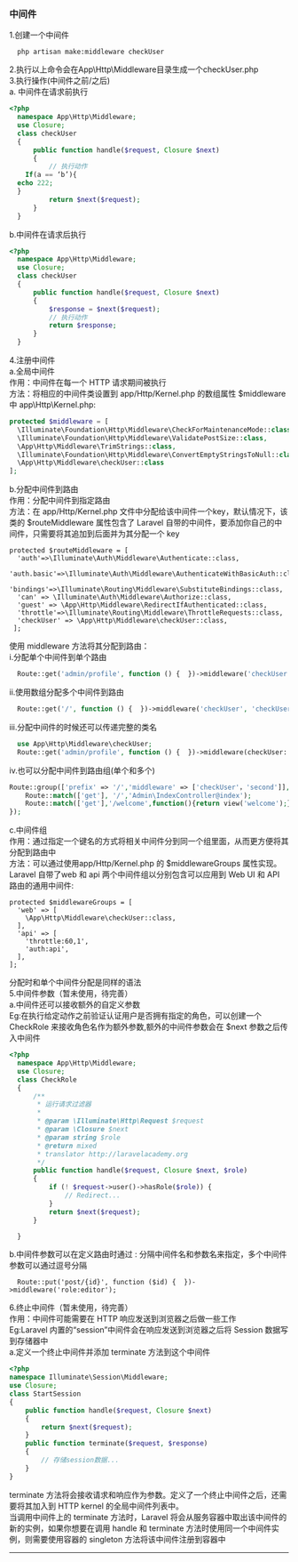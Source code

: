 
### 中间件
1.创建一个中间件
```linux
  php artisan make:middleware checkUser
```
2.执行以上命令会在App\Http\Middleware目录生成一个checkUser.php  
3.执行操作(中间件之前/之后)  
a. 中间件在请求前执行
```php
<?php
  namespace App\Http\Middleware;
  use Closure;
  class checkUser
  {
      public function handle($request, Closure $next)
      {
          // 执行动作
    If(a == ‘b’){
  echo 222;
  }
          return $next($request);
      }
  }
```
b.中间件在请求后执行
```php
<?php
  namespace App\Http\Middleware;
  use Closure;
  class checkUser
  {
      public function handle($request, Closure $next)
      {
          $response = $next($request);
          // 执行动作
          return $response;
      }
  }
```
4.注册中间件  
a.全局中间件  
作用：中间件在每一个 HTTP 请求期间被执行  
方法：将相应的中间件类设置到 app/Http/Kernel.php 的数组属性 $middleware 中
app\Http\Kernel.php:  
```php
protected $middleware = [
  \Illuminate\Foundation\Http\Middleware\CheckForMaintenanceMode::class,
  \Illuminate\Foundation\Http\Middleware\ValidatePostSize::class,
  \App\Http\Middleware\TrimStrings::class,
  \Illuminate\Foundation\Http\Middleware\ConvertEmptyStringsToNull::class,
  \App\Http\Middleware\checkUser::class
];
```

b.分配中间件到路由  
作用：分配中间件到指定路由  
方法：在 app/Http/Kernel.php 文件中分配给该中间件一个key，默认情况下，该类的 $routeMiddleware 属性包含了 Laravel 自带的中间件，要添加你自己的中间件，只需要将其追加到后面并为其分配一个 key  
```
protected $routeMiddleware = [
  'auth'=>\Illuminate\Auth\Middleware\Authenticate::class,
  'auth.basic'=>\Illuminate\Auth\Middleware\AuthenticateWithBasicAuth::class,
  'bindings'=>\Illuminate\Routing\Middleware\SubstituteBindings::class,
  'can' => \Illuminate\Auth\Middleware\Authorize::class,
  'guest' => \App\Http\Middleware\RedirectIfAuthenticated::class,
  'throttle'=>\Illuminate\Routing\Middleware\ThrottleRequests::class,
  'checkUser' => \App\Http\Middleware\checkUser::class,
 ];
```
使用 middleware 方法将其分配到路由：  
i.分配单个中间件到单个路由  
```php
  Route::get('admin/profile', function () {  })->middleware('checkUser');
```
ii.使用数组分配多个中间件到路由
```php
  Route::get('/', function () {  })->middleware('checkUser', 'checkUser1');
```


iii.分配中间件的时候还可以传递完整的类名
```php
  use App\Http\Middleware\checkUser;
  Route::get('admin/profile', function () {  })->middleware(checkUser::class);
```    
iv.也可以分配中间件到路由组(单个和多个)  
```php
Route::group(['prefix' => '/','middleware' => ['checkUser'，'second']], function () {
    Route::match(['get'], '/','Admin\IndexController@index');
    Route::match(['get'],'/welcome',function(){return view('welcome');});
});
```
c.中间件组  
作用：通过指定一个键名的方式将相关中间件分到同一个组里面，从而更方便将其分配到路由中  
方法：可以通过使用app/Http/Kernel.php 的 $middlewareGroups 属性实现。Laravel 自带了web 和 api 两个中间件组以分别包含可以应用到 Web UI 和 API 路由的通用中间件:
```
protected $middlewareGroups = [
  'web' => [
    \App\Http\Middleware\checkUser::class,
  ],
  'api' => [
    'throttle:60,1',
    'auth:api',
  ],
];
```
分配时和单个中间件分配是同样的语法  
5.中间件参数（暂未使用，待完善）  
a.中间件还可以接收额外的自定义参数  
Eg:在执行给定动作之前验证认证用户是否拥有指定的角色，可以创建一个 CheckRole 来接收角色名作为额外参数,额外的中间件参数会在 $next 参数之后传入中间件  
```php
<?php
  namespace App\Http\Middleware;
  use Closure;
  class CheckRole
  {
      /**
       * 运行请求过滤器
       *
       * @param \Illuminate\Http\Request $request
       * @param \Closure $next
       * @param string $role
       * @return mixed
       * translator http://laravelacademy.org
       */
      public function handle($request, Closure $next, $role)
      {
          if (! $request->user()->hasRole($role)) {
              // Redirect...
          }
          return $next($request);
      }

  }
```
b.中间件参数可以在定义路由时通过 : 分隔中间件名和参数名来指定，多个中间件参数可以通过逗号分隔
```
  Route::put('post/{id}', function ($id) {  })->middleware('role:editor');
```
6.终止中间件（暂未使用，待完善）  
作用：中间件可能需要在 HTTP 响应发送到浏览器之后做一些工作  
Eg:Laravel 内置的“session”中间件会在响应发送到浏览器之后将 Session 数据写到存储器中  
a.定义一个终止中间件并添加 terminate 方法到这个中间件
```php
<?php
namespace Illuminate\Session\Middleware;
use Closure;
class StartSession
{
    public function handle($request, Closure $next)
    {
        return $next($request);
    }
    public function terminate($request, $response)
    {
        // 存储session数据...
    }
}
```

terminate 方法将会接收请求和响应作为参数。定义了一个终止中间件之后，还需要将其加入到 HTTP kernel 的全局中间件列表中。  
当调用中间件上的 terminate 方法时，Laravel 将会从服务容器中取出该中间件的新的实例，如果你想要在调用 handle 和 terminate 方法时使用同一个中间件实例，则需要使用容器的 singleton 方法将该中间件注册到容器中



---
